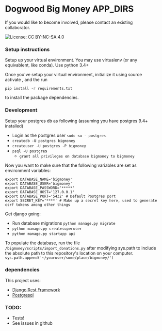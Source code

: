 # Dogwood Big Money APP_DIRS

If you would like to become involved, please contact an existing collaborator.

[![License: CC BY-NC-SA 4.0](https://licensebuttons.net/l/by-nc-sa/4.0/80x15.png)](http://creativecommons.org/licenses/by-nc-sa/4.0/)

### Setup instructions
Setup up your virtual environment.  You may use virtualenv (or any equivablent, like conda).  Use python 3.4+

Once you've setup your virtual environment, initialize it using source activate <name-of-your-virtualenvironment>, and the run

`pip install -r requirements.txt`

to install the package dependencies.

### Development

Setup your postgres db as following (assuming you have postgres 9.4+ installed)
- Login as the postgres user `sudo su - postgres`
- `createdb -U postgres bigmoney`
- `createuser -U postgres -P bigmoney`
- `psql -U postgre`s
  - `grant all privileges on database bigmoney to bigmoney`

Now you want to make sure that the following variables are set as environment variables:

```
export DATABASE_NAME='bigmoney'
export DATABASE_USER='bigmoney'
export DATABASE_PASSWORD='*****'
export DATABASE_HOST='127.0.0.1'
export DATABASE_PORT='5432' # Default Postgres port
export SECRET_KEY='****' # Make up a secret key here, used to generate csrf tokens among other things
```


Get django going:
- Run database migrations `python manage.py migrate`
- `python manage.py createsuperuser`
- `python manage.py startapp api`

To populate the database, run the file `/bigmoney/scripts/import_donations.py` after modifying sys.path to include the absolute path to this repository's location on your computer.
`sys.path.append('~/youruser/some/place/bigmoney/')
`
### dependencies
This project uses:
- [Django Rest Framework](http://www.django-rest-framework.org/)
- [Postgresql](postgresql.org)

### TODO:
- Tests!
- See issues in github
